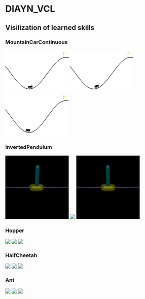 # DIAYN_VCL

## Visilization of learned skills

### MountainCarContinuous
<p float="left">
  <img src="/results/video/MountainCarContinuous-v0_0_400000.gif" width="200" />
  <img src="/results/video/MountainCarContinuous-v0_0_50000.gif" width="200" /> 
  <img src="/results/video/MountainCarContinuous-v0_10.gif" width="200" />
</p>

### InvertedPendulum
<p float="left">
  <img src="/results/video/InvertedPendulum-v2_10_200000.gif" width="200" />
  <img src="/results/video/InvertedPendulum-v2_15_200000.gif" width="200" /> 
  <img src="/results/video/InvertedPendulum-v2_20_200000.gif" width="200" />
</p>


### Hopper
<p float="left">
  <img src="/results/video/Hopper-v3_1_500000.gif" width="200" />
  <img src="/results/video/Hopper-v3_23_500000.gif" width="200" /> 
  <img src="/results/video/Hopper-v3_4_500000.gif" width="200" />
</p>

### HalfCheetah
<p float="left">
  <img src="/results/video/HalfCheetah-v2_0_750000.gif" width="200" />
  <img src="/results/video/HalfCheetah-v2_14_750000.gif" width="200" /> 
  <img src="/results/video/HalfCheetah-v2_39_750000.gif" width="200" />
</p>

### Ant
<p float="left">
  <img src="/results/video/Ant-v2_27_1000000.gif" width="200" />
  <img src="/results/video/Ant-v2_27_500000.gif" width="200" /> 
  <img src="/results/video/Ant-v2_7_1000000.gif" width="200" />
</p>

